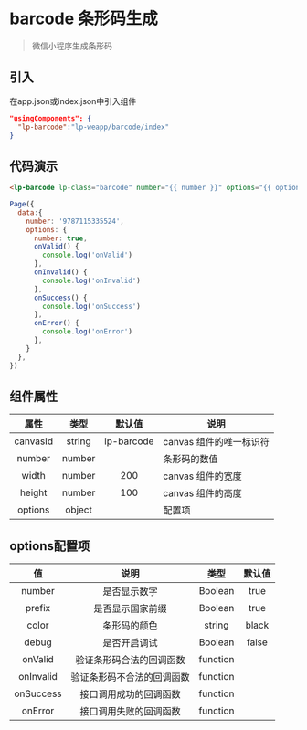 # barcode 条形码生成

> 微信小程序生成条形码

## 引入
在app.json或index.json中引入组件
```json
"usingComponents": {
  "lp-barcode":"lp-weapp/barcode/index"
}
```

## 代码演示
```html
<lp-barcode lp-class="barcode" number="{{ number }}" options="{{ options }}" width="200" height="100" />
```
```javascript
Page({
  data:{
    number: '9787115335524',
    options: {
      number: true,
      onValid() {
        console.log('onValid')
      },
      onInvalid() {
        console.log('onInvalid')
      },
      onSuccess() {
        console.log('onSuccess')
      },
      onError() {
        console.log('onError')
      },
    }
  },
})
```

## 组件属性

| 属性 | 类型 | 默认值 | 说明 |
|:---:|:---:|:---:|---|
| canvasId | string | lp-barcode | canvas 组件的唯一标识符 |
| number | number |  | 条形码的数值 |
| width | number | 200 | canvas 组件的宽度 |
| height | number | 100 | canvas 组件的高度 |
| options | object |  | 配置项 |

## options配置项

| 值 | 说明 | 类型 | 默认值 |
|:---:|:---:|:---:|:---:|
| number | 是否显示数字 | Boolean | true |
| prefix | 是否显示国家前缀 | Boolean | true |
| color | 条形码的颜色 | string | black |
| debug | 是否开启调试 | Boolean | false |
| onValid | 验证条形码合法的回调函数 | function |  |
| onInvalid | 验证条形码不合法的回调函数 | function |  |
| onSuccess | 接口调用成功的回调函数 | function |  |
| onError | 接口调用失败的回调函数 | function |  |